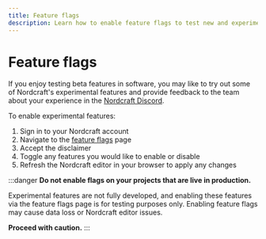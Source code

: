 ```yaml
---
title: Feature flags
description: Learn how to enable feature flags to test new and experimental features in Nordcraft. Be aware that using these features may break your Nordcraft experience: use with caution.
---
```


# Feature flags

If you enjoy testing beta features in software, you may like to try out some of Nordcraft's experimental features and provide feedback to the team about your experience in the [Nordcraft Discord](https://discord.gg/nordcraft).

To enable experimental features:

1. Sign in to your Nordcraft account
1. Navigate to the [feature flags](https://editor.nordcraft.com/flags) page
1. Accept the disclaimer
1. Toggle any features you would like to enable or disable
1. Refresh the Nordcraft editor in your browser to apply any changes

:::danger
**Do not enable flags on your projects that are live in production.**

Experimental features are not fully developed, and enabling these features via the feature flags page is for testing purposes only. Enabling feature flags may cause data loss or Nordcraft editor issues.

**Proceed with caution.**
:::
